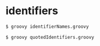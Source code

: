 # identifiers

```bash
$ groovy identifierNames.groovy
```

```bash
$ groovy quotedIdentifiers.groovy
```
